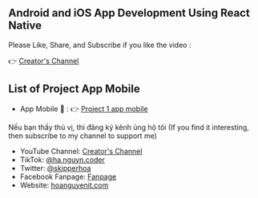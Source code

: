 ## Android and iOS App Development Using React Native
Please Like, Share, and Subscribe if you like the video : 

👉 [Creator's Channel](https://www.youtube.com/channel/UCBOZRctXJSg9YNLyddedASg?sub_confirmation=1)

## List of  Project App Mobile
- App Mobile 🚀 : 👉 [Project 1 app mobile](https://github.com/skipperhoa/Android-and-iOS-App-Development-Using-React-Native/tree/project1-mobile)

Nếu bạn thấy thú vị, thì đăng ký kênh ủng hộ tôi (If you find it interesting, then subscribe to my channel to support me)
- YouTube Channel: [Creator's Channel](https://www.youtube.com/channel/UCBOZRctXJSg9YNLyddedASg?sub_confirmation=1)
- TikTok: [@ha.nguyn.coder](https://www.tiktok.com/@ha.nguyn.coder)
- Twitter: [@skipperhoa](https://x.com/skipperhoa)
- Facebook Fanpage: [Fanpage](https://www.facebook.com/profile.php?id=100049475056780)
- Website: [hoanguyenit.com](https://hoanguyenit.com)
